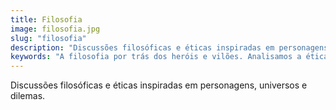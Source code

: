 ```yaml
---
title: Filosofia
image: filosofia.jpg
slug: "filosofia"
description: "Discussões filosóficas e éticas inspiradas em personagens, universos e dilemas."
keywords: "A filosofia por trás dos heróis e vilões. Analisamos a ética de The Witcher, os dilemas de Batman e as grandes questões da existência na cultura pop."
---
```


Discussões filosóficas e éticas inspiradas em personagens, universos e dilemas.